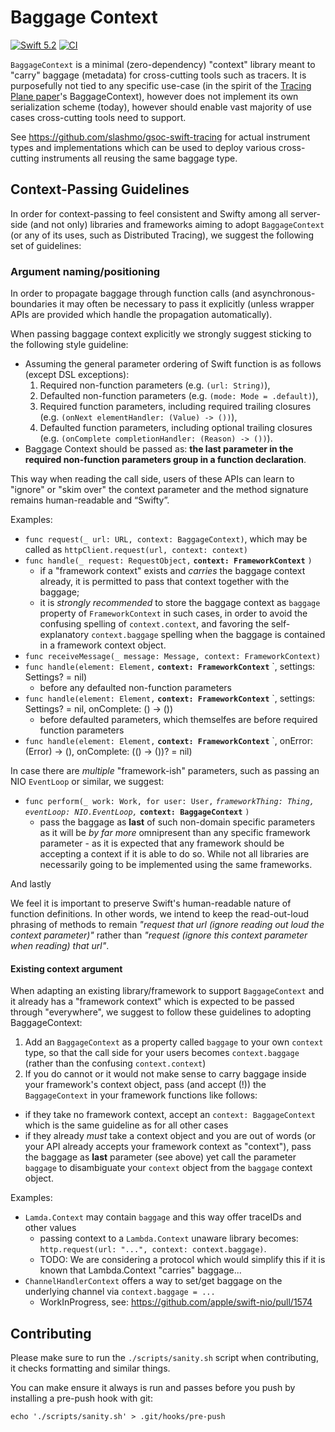 # Baggage Context

[![Swift 5.2](https://img.shields.io/badge/Swift-5.2-ED523F.svg?style=flat)](https://swift.org/download/)
[![CI](https://github.com/slashmo/gsoc-swift-baggage-context/workflows/CI/badge.svg)](https://github.com/slashmo/gsoc-swift-baggage-context/actions?query=workflow%3ACI)

`BaggageContext` is a minimal (zero-dependency) "context" library meant to "carry" baggage (metadata) for cross-cutting tools such as tracers.
It is purposefully not tied to any specific use-case (in the spirit of the [Tracing Plane paper](https://cs.brown.edu/~jcmace/papers/mace18universal.pdf)'s BaggageContext), however does not implement its own serialization scheme (today), however should enable vast majority of use cases cross-cutting tools need to support.

See https://github.com/slashmo/gsoc-swift-tracing for actual instrument types and implementations which can be used to deploy various cross-cutting instruments all reusing the same baggage type.

## Context-Passing Guidelines

In order for context-passing to feel consistent and Swifty among all server-side (and not only) libraries and frameworks 
aiming to adopt `BaggageContext` (or any of its uses, such as Distributed Tracing), we suggest the following set of guidelines:

### Argument naming/positioning

In order to propagate baggage through function calls (and asynchronous-boundaries it may often be necessary to pass it explicitly (unless wrapper APIs are provided which handle the propagation automatically). 

When passing baggage context explicitly we strongly suggest sticking to the following style guideline:

- Assuming the general parameter ordering of Swift function is as follows (except DSL exceptions):
  1. Required non-function parameters (e.g. `(url: String)`),
  2. Defaulted non-function parameters (e.g. `(mode: Mode = .default)`),
  3. Required function parameters, including required trailing closures (e.g. `(onNext elementHandler: (Value) -> ())`),
  4. Defaulted function parameters, including optional trailing closures (e.g. `(onComplete completionHandler: (Reason) -> ())`).
- Baggage Context should be passed as: **the last parameter in the required non-function parameters group in a function declaration**.

This way when reading the call side, users of these APIs can learn to "ignore" or "skim over" the context parameter and the method signature remains human-readable and “Swifty”.

Examples: 

- `func request(_ url: URL, context: BaggageContext)`, which may be called as `httpClient.request(url, context: context)`
- `func handle(_ request: RequestObject,` **`context: FrameworkContext`** `)`
  - if a "framework context" exists and _carries_ the baggage context already, it is permitted to pass that context together with the baggage;
  - it is _strongly recommended_ to store the baggage context as `baggage` property of `FrameworkContext` in such cases, in order to avoid the confusing spelling of `context.context`, and favoring the self-explanatory `context.baggage` spelling when the baggage is contained in a framework context object.
- `func receiveMessage(_ message: Message, context: FrameworkContext)`
- `func handle(element: Element,` **`context: FrameworkContext`** `, settings: Settings? = nil)
  - before any defaulted non-function parameters
- `func handle(element: Element,` **`context: FrameworkContext`** `, settings: Settings? = nil, onComplete: () -> ())
  - before defaulted parameters, which themselfes are before required function parameters
- `func handle(element: Element,` **`context: FrameworkContext`** `, onError: (Error) -> (), onComplete: (() -> ())? = nil)

In case there are _multiple_ "framework-ish" parameters, such as passing an NIO `EventLoop` or similar, we suggest:

- `func perform(_ work: Work, for user: User,` _`frameworkThing: Thing, eventLoop: NIO.EventLoop,`_ **`context: BaggageContext`** `)`
  - pass the baggage as **last** of such non-domain specific parameters as it will be _by far more_ omnipresent than any specific framework parameter - as it is expected that any framework should be accepting a context if it is able to do so. While not all libraries are necessarily going to be implemented using the same frameworks.

And lastly

We feel it is important to preserve Swift's human-readable nature of function definitions. In other words, we intend to keep the read-out-loud phrasing of methods to remain _"request that url (ignore reading out loud the context parameter)"_ rather than _"request (ignore this context parameter when reading) that url"_.


#### Existing context argument

When adapting an existing library/framework to support `BaggageContext` and it already has a "framework context" which is expected to be passed through "everywhere", we suggest to follow these guidelines to adopting BaggageContext:

1. Add an `BaggageContext` as a property called `baggage` to your own `context` type, so that the call side for your users becomes `context.baggage` (rather than the confusing `context.context`)
2. If you do cannot or it would not make sense to carry baggage inside your framework's context object, pass (and accept (!)) the `BaggageContext` in your framework functions like follows:
  - if they take no framework context, accept an `context: BaggageContext` which is the same guideline as for all other cases
  - if they already _must_ take a context object and you are out of words (or your API already accepts your framework context as "context"), pass the baggage as **last** parameter (see above) yet call the parameter `baggage` to disambiguate your `context` object from the `baggage` context object.

Examples: 

- `Lamda.Context` may contain `baggage` and this way offer traceIDs and other values
  - passing context to a `Lambda.Context` unaware library becomes: `http.request(url: "...", context: context.baggage)`.
  - TODO: We are considering a protocol which would simplify this if it is known that Lambda.Context "carries" baggage...
- `ChannelHandlerContext` offers a way to set/get baggage on the underlying channel via `context.baggage = ...`
  - WorkInProgress, see: https://github.com/apple/swift-nio/pull/1574


## Contributing

Please make sure to run the `./scripts/sanity.sh` script when contributing, it checks formatting and similar things.

You can make ensure it always is run and passes before you push by installing a pre-push hook with git:

```
echo './scripts/sanity.sh' > .git/hooks/pre-push
```
